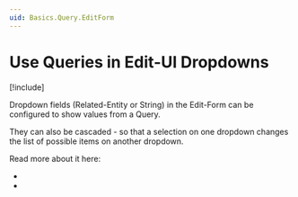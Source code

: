 ```yaml
---
uid: Basics.Query.EditForm
---
```


# Use Queries in Edit-UI Dropdowns

[!include[](~/basics/stack/_shared-float-summary.md)]
<style>.context-box-summary .query-app, .context-box-summary .process-headless { visibility: visible; } </style>

Dropdown fields (Related-Entity or String) in the Edit-Form can be configured to show values from a Query. 

They can also be cascaded - so that a selection on one dropdown changes the list of possible items on another dropdown.

Read more about it here: 

* [](xref:Basics.Data.Fields.Entity-Query)
* [](xref:Basics.Data.Fields.String-Dropdown-Query)

